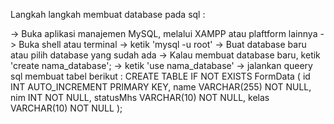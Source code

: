 Langkah langkah membuat database pada sql : 

-> Buka aplikasi manajemen MySQL, melalui XAMPP atau plaftform lainnya
-> Buka shell atau terminal
-> ketik 'mysql -u root'
-> Buat database baru atau pilih database yang sudah ada
-> Kalau membuat database baru, ketik 'create nama_database';
-> ketik 'use nama_database'
-> jalankan queery sql membuat tabel berikut : 
CREATE TABLE IF NOT EXISTS FormData (
    id INT AUTO_INCREMENT PRIMARY KEY,
    name VARCHAR(255) NOT NULL,
    nim INT NOT NULL,
    statusMhs VARCHAR(10) NOT NULL,
    kelas VARCHAR(10) NOT NULL
);